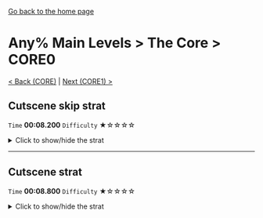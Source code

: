 [Go back to the home page](https://github.com/Doublevil/scbspeedrun)

# Any% Main Levels > The Core > CORE0

[< Back (CORE)](https://github.com/Doublevil/scbspeedrun/blob/main/levels/any_ml/CORE/CORE.md) | [Next (CORE1) >](https://github.com/Doublevil/scbspeedrun/blob/main/levels/any_ml/CORE/CORE1.md)

## Cutscene skip strat

`Time` **00:08.200** `Difficulty` ★☆☆☆☆
<details>
  <summary>Click to show/hide the strat</summary>

  [![Strat animation](https://github.com/Doublevil/scbspeedrun/blob/main/media/levels/CORE/CORE0_NoCutscene.webp)](https://github.com/Doublevil/scbspeedrun/blob/main/media/levels/CORE/CORE0_NoCutscene.mp4?raw=true)

  **Notes**
  - We avoid entirely the trigger of the cutscene by jumping over it.
</details>

---
## Cutscene strat

`Time` **00:08.800** `Difficulty` ★☆☆☆☆
<details>
  <summary>Click to show/hide the strat</summary>

  [![Strat animation](https://github.com/Doublevil/scbspeedrun/blob/main/media/levels/CORE/CORE0_CutsceneStrat.webp)](https://github.com/Doublevil/scbspeedrun/blob/main/media/levels/CORE/CORE0_CutsceneStrat.mp4?raw=true)
</details>
